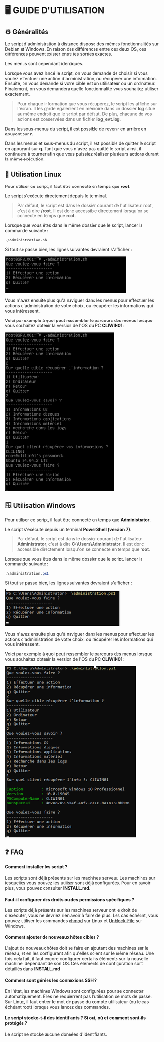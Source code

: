 # 🖥️ GUIDE D'UTILISATION

## ⚙️ Généralités

Le script d'administration à distance dispose des mêmes fonctionnalités sur Debian et Windows. En raison des différences entre ces deux OS, des différences peuvent exister entre les sorties exactes. 

Les menus sont cependant identiques.

Lorsque vous avez lancé le script, on vous demande de choisir si vous voulez effectuer une action d'administration, ou récupérer une information. Ensuite, on vous demande si votre cible est un utilisateur ou un ordinateur. Finalement, on vous demandera quelle fonctionnalité vous souhaitez utiliser exactement.

> Pour chaque information que vous récupérez, le script les affiche sur l'écran. Il les garde également en mémoire dans un dossier **log** situé au même endroit que le script par défaut. De plus, chacune de vos actions est conservées dans un fichier **log_evt.log**.

Dans les sous-menus du script, il est possible de revenir en arrière en apuyant sur **r**.

Dans les menus et sous-menus du script, il est possible de quitter le script en appuyant sur **q**. Tant que vous n'avez pas quitté le script ainsi, il continuera à tourner afin que vous puissiez réaliser plusieurs actions durant la même exécution.

## 🐧 Utilisation Linux  

Pour utiliser ce script, il faut être connecté en temps que **root**.

Le script s'exécute directement depuis le terminal. 

> Par défaut, le script est dans le dossier courant de l'utilisateur root, c'est à dire **/root**. Il est donc accessible directement lorsqu'on se connecte en temps que **root**.

Lorsque que vous êtes dans le même dossier que le script, lancer la commande suivante :

```bash
./administration.sh
```

Si tout se passe bien, les lignes suivantes devraient s'afficher :

![Affichage menu principal Debian](Ressources/debian_accueil.png) 

Vous n'avez ensuite plus qu'à naviguer dans les menus pour effectuer les actions d'administration de votre choix, ou récupérer les informations qui vous intéressent.

Voici par exemple à quoi peut ressembler le parcours des menus lorsque vous souhaitez obtenir la version de l'OS du PC **CLIWIN01**:

![Affiche menu OS Debian](Ressources/debian_infoOS.png)

## 🪟 Utilisation Windows

Pour utiliser ce script, il faut être connecté en temps que **Administrator**.

Le script s'exécute depuis un terminal **PowerShell (version 7)**.

> Par défaut, le script est dans le dossier courant de l'utilisateur **Administrator**, c'est à dire **C:\Users\Administrator**. Il est donc accessible directement lorsqu'on se connecte en temps que **root**.

Lorsque que vous êtes dans le même dossier que le script, lancer la commande suivante :

```PowerShell
.\administration.ps1
```

Si tout se passe bien, les lignes suivantes devraient s'afficher :

![Affichage menu principal Windows](Ressources/powershell_accueil.png) 

Vous n'avez ensuite plus qu'à naviguer dans les menus pour effectuer les actions d'administration de votre choix, ou récupérer les informations qui vous intéressent.

Voici par exemple à quoi peut ressembler le parcours des menus lorsque vous souhaitez obtenir la version de l'OS du PC **CLIWIN01**:

![Affiche menu OS Windows](Ressources/powershell_infoOS.png)

## ❓ FAQ

#### Comment installer les script ?

Les scripts sont déjà présents sur les machines serveur. Les machines sur lesquelles vous pouvez les utiliser sont déjà configurées. Pour en savoir plus, vous pouvez consulter **INSTALL.md**.

#### Faut-il configurer des droits ou des permissions spécifiques ?

Les scripts déjà présents sur les machines serveur ont le droit de s'exécuter, vous ne devriez rien avoir à faire de plus. Les cas échéant, vous pouvez utiliser les commandes [chmod](https://www.ionos.fr/digitalguide/serveur/know-how/attribution-de-droits-sur-un-repertoire-avec-chmod/) sur Linux et [Unblock-File](https://learn.microsoft.com/en-us/powershell/module/microsoft.powershell.utility/unblock-file?view=powershell-7.5) sur Windows.

#### Comment ajouter de nouveaux hôtes cibles ?

L'ajout de nouveaux hôtes doit se faire en ajoutant des machines sur le réseau, et en les configurant afin qu'elles soient sur le même réseau. Une fois cela fait, il faut encore configurer certains éléments sur la nouvelle machine, dépendant de son OS. Ces éléments de configuration sont détaillés dans **INSTALL.md**

#### Comment sont gérées les connexions SSH ?

En l'état, les machines Windows sont configurées pour se connecter automatiquement. Elles ne requierrent pas l'utilisation de mots de passe.
Sur Linux, il faut entrer le mot de passe du compte utilisateur (ou le cas échéant root) lorsque vous lancez des commandes.

#### Le script stocke-t-il des identifiants ? Si oui, où et comment sont-ils protégés ?

Le script ne stocke aucune données d'identifiants.
